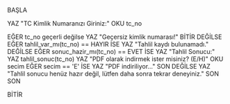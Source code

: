 BAŞLA

YAZ "TC Kimlik Numaranızı Giriniz:"
OKU tc_no

EĞER tc_no geçerli değilse
    YAZ "Geçersiz kimlik numarası!"
    BİTİR
DEĞİLSE
    EĞER tahlil_var_mı(tc_no) == HAYIR İSE
        YAZ "Tahlil kaydı bulunamadı."
    DEĞİLSE
        EĞER sonuc_hazir_mı(tc_no) == EVET İSE
            YAZ "Tahlil Sonucu:"
            YAZ tahlil_sonuc(tc_no)
            YAZ "PDF olarak indirmek ister misiniz? (E/H)"
            OKU secim
            EĞER secim == 'E' İSE
                YAZ "PDF indiriliyor..."
            SON
        DEĞİLSE
            YAZ "Tahlil sonucu henüz hazır değil, lütfen daha sonra tekrar deneyiniz."
        SON
    SON

BİTİR
